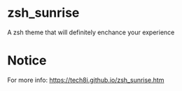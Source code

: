 # zsh_sunrise

A zsh theme that will definitely enchance your experience

# Notice

For more info:
https://tech8i.github.io/zsh_sunrise.htm
